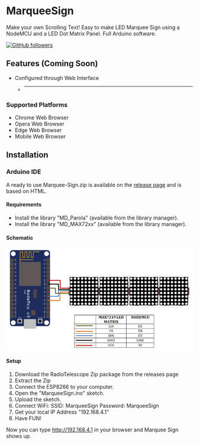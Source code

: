 # MarqueeSign
Make your own Scrolling Text! Easy to make LED Marquee Sign using a NodeMCU and a LED Dot Matrix Panel. Full Arduino software.

[![GitHub followers](https://img.shields.io/github/followers/Furkanprlk?style=social)](https://github.com/Furkanprlk) 


## Features (Coming Soon)
* Configured through Web Interface
    * --------

### Supported Platforms
* Chrome Web Browser
* Opera Web Browser
* Edge Web Browser
* Mobile Web Browser



## Installation

### Arduino IDE
A ready to use Marquee-Sign.zip is available on the [release page](https://github.com/Furkanprlk/Marquee-Sign/) and is based on HTML.

#### Requirements
* Install the library "MD_Parola" (available from the library manager).
* Install the library "MD_MAX72xx" (available from the library manager).

#### Schematic
![Schematic](https://github.com/Furkanprlk/Marquee-Sign/blob/main/photos/schematic.png)

#### Setup

1. Download the RadioTelescope Zip package from the releases page
2. Extract the Zip
3. Connect the ESP8266 to your computer.
4. Open the "MarqueeSign.ino" sketch.
5. Upload the sketch.
6. Connect WiFi: SSID: MarqueeSign Password: MarqueeSign
7. Get your local IP Address "192.168.4.1"
8. Have FUN!

Now you can type http://192.168.4.1 in your browser and Marquee Sign shows up.
